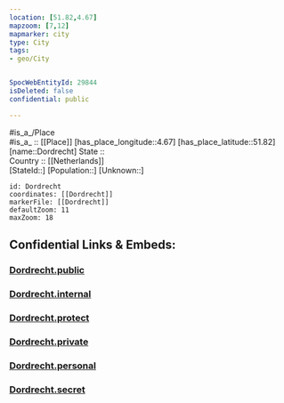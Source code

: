 ```yaml
---
location: [51.82,4.67] 
mapzoom: [7,12] 
mapmarker: city 
type: City
tags:
- geo/City


SpocWebEntityId: 29844
isDeleted: false
confidential: public

---
```

#is_a_/Place  
#is_a_ :: [[Place]] 
[has_place_longitude::4.67] 
[has_place_latitude::51.82] 
[name::Dordrecht] 
State ::  
Country :: [[Netherlands]]  
[StateId::] 
[Population::] 
[Unknown::] 


```leaflet
id: Dordrecht
coordinates: [[Dordrecht]] 
markerFile: [[Dordrecht]] 
defaultZoom: 11 
maxZoom: 18
```


## Confidential Links & Embeds: 

### [Dordrecht.public](/_public/\Earth\Continent\Europe\Europe~West\Netherlands\Provinces~Netherlands\Zuid-Holland\CityDordrecht.public.md) 

### [Dordrecht.internal](/_internal/\Earth\Continent\Europe\Europe~West\Netherlands\Provinces~Netherlands\Zuid-Holland\CityDordrecht.internal.md) 

### [Dordrecht.protect](/_protect/\Earth\Continent\Europe\Europe~West\Netherlands\Provinces~Netherlands\Zuid-Holland\CityDordrecht.protect.md) 

### [Dordrecht.private](/_private/\Earth\Continent\Europe\Europe~West\Netherlands\Provinces~Netherlands\Zuid-Holland\CityDordrecht.private.md) 

### [Dordrecht.personal](/_personal/\Earth\Continent\Europe\Europe~West\Netherlands\Provinces~Netherlands\Zuid-Holland\CityDordrecht.personal.md) 

### [Dordrecht.secret](/_secret/\Earth\Continent\Europe\Europe~West\Netherlands\Provinces~Netherlands\Zuid-Holland\CityDordrecht.secret.md)

